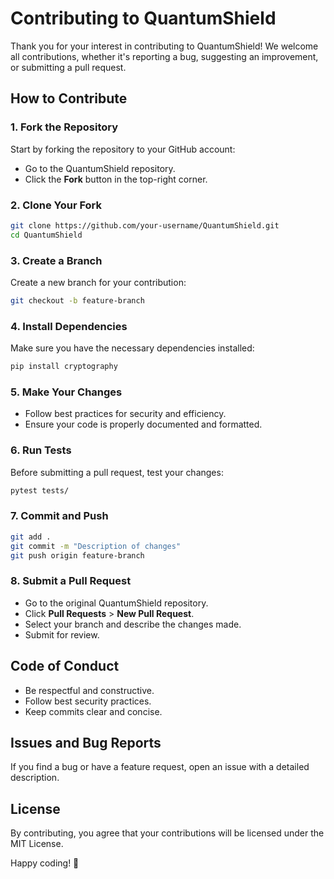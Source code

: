 # Contributing to QuantumShield

Thank you for your interest in contributing to QuantumShield! We welcome all contributions, whether it's reporting a bug, suggesting an improvement, or submitting a pull request.

## How to Contribute

### 1. Fork the Repository
Start by forking the repository to your GitHub account:
- Go to the QuantumShield repository.
- Click the **Fork** button in the top-right corner.

### 2. Clone Your Fork
```bash
git clone https://github.com/your-username/QuantumShield.git
cd QuantumShield
```

### 3. Create a Branch
Create a new branch for your contribution:
```bash
git checkout -b feature-branch
```

### 4. Install Dependencies
Make sure you have the necessary dependencies installed:
```bash
pip install cryptography
```

### 5. Make Your Changes
- Follow best practices for security and efficiency.
- Ensure your code is properly documented and formatted.

### 6. Run Tests
Before submitting a pull request, test your changes:
```bash
pytest tests/
```

### 7. Commit and Push
```bash
git add .
git commit -m "Description of changes"
git push origin feature-branch
```

### 8. Submit a Pull Request
- Go to the original QuantumShield repository.
- Click **Pull Requests** > **New Pull Request**.
- Select your branch and describe the changes made.
- Submit for review.

## Code of Conduct
- Be respectful and constructive.
- Follow best security practices.
- Keep commits clear and concise.

## Issues and Bug Reports
If you find a bug or have a feature request, open an issue with a detailed description.

## License
By contributing, you agree that your contributions will be licensed under the MIT License.

Happy coding! 🚀
